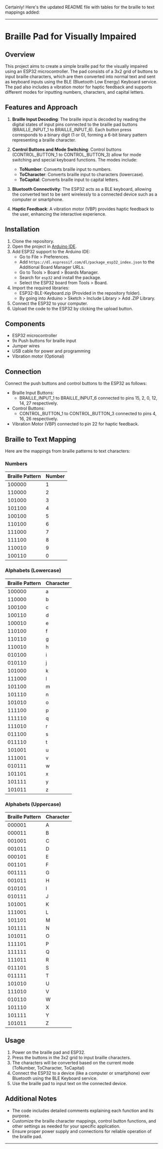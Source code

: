 Certainly! Here's the updated README file with tables for the braille to text mappings added:

---

# Braille Pad for Visually Impaired

## Overview

This project aims to create a simple braille pad for the visually impaired using an ESP32 microcontroller. The pad consists of a 3x2 grid of buttons to input braille characters, which are then converted into normal text and sent as keyboard inputs using the BLE (Bluetooth Low Energy) Keyboard service. The pad also includes a vibration motor for haptic feedback and supports different modes for inputting numbers, characters, and capital letters.

## Features and Approach

1. **Braille Input Decoding**: The braille input is decoded by reading the digital states of input pins connected to the braille pad buttons (BRAILLE_INPUT_1 to BRAILLE_INPUT_6). Each button press corresponds to a binary digit (1 or 0), forming a 6-bit binary pattern representing a braille character.

2. **Control Buttons and Mode Switching**: Control buttons (CONTROL_BUTTON_1 to CONTROL_BUTTON_3) allow for mode switching and special keyboard functions. The modes include:

   - **ToNumber**: Converts braille input to numbers.
   - **ToCharacter**: Converts braille input to characters (lowercase).
   - **ToCapital**: Converts braille input to capital letters.

3. **Bluetooth Connectivity**: The ESP32 acts as a BLE keyboard, allowing the converted text to be sent wirelessly to a connected device such as a computer or smartphone.

4. **Haptic Feedback**: A vibration motor (VBP) provides haptic feedback to the user, enhancing the interactive experience.

## Installation

1. Clone the repository.
2. Open the project in [Arduino IDE](https://www.arduino.cc/en/software).
3. Add ESP32 support to the Arduino IDE:
   - Go to File > Preferences.
   - Add `https://dl.espressif.com/dl/package_esp32_index.json` to the Additional Board Manager URLs.
   - Go to Tools > Board > Boards Manager.
   - Search for `esp32` and install the package.
   - Select the ESP32 board from Tools > Board.
4. Import the required libraries:
   - ESP32-BLE-Keyboard.zip (Provided in the repository folder).
   - By going into Arduino > Sketch > Include Library > Add .ZIP Library.
5. Connect the ESP32 to your computer.
6. Upload the code to the ESP32 by clicking the upload button.

## Components

- ESP32 microcontroller
- 9x Push buttons for braille input
- Jumper wires
- USB cable for power and programming
- Vibration motor (Optional)

## Connection

Connect the push buttons and control buttons to the ESP32 as follows:

- Braille Input Buttons:
  - BRAILLE_INPUT_1 to BRAILLE_INPUT_6 connected to pins 15, 2, 0, 12, 14, 27 respectively.
- Control Buttons:
  - CONTROL_BUTTON_1 to CONTROL_BUTTON_3 connected to pins 4, 16, 26 respectively.
- Vibration Motor (VBP) connected to pin 22 for haptic feedback.

## Braille to Text Mapping

Here are the mappings from braille patterns to text characters:

### Numbers

| Braille Pattern | Number |
| --------------- | ------ |
| 100000          | 1      |
| 110000          | 2      |
| 101000          | 3      |
| 101100          | 4      |
| 100100          | 5      |
| 110100          | 6      |
| 111000          | 7      |
| 111100          | 8      |
| 110010          | 9      |
| 100110          | 0      |

### Alphabets (Lowercase)

| Braille Pattern | Character |
| --------------- | --------- |
| 100000          | a         |
| 110000          | b         |
| 100100          | c         |
| 100110          | d         |
| 100010          | e         |
| 110100          | f         |
| 110110          | g         |
| 110010          | h         |
| 010100          | i         |
| 010110          | j         |
| 101000          | k         |
| 111000          | l         |
| 101100          | m         |
| 101110          | n         |
| 101010          | o         |
| 111100          | p         |
| 111110          | q         |
| 111010          | r         |
| 011100          | s         |
| 011110          | t         |
| 101001          | u         |
| 111001          | v         |
| 010111          | w         |
| 101101          | x         |
| 101111          | y         |
| 101011          | z         |

### Alphabets (Uppercase)

| Braille Pattern | Character |
| --------------- | --------- |
| 000001          | A         |
| 000011          | B         |
| 001001          | C         |
| 001011          | D         |
| 000101          | E         |
| 001101          | F         |
| 001111          | G         |
| 001011          | H         |
| 010101          | I         |
| 010111          | J         |
| 101001          | K         |
| 111001          | L         |
| 101101          | M         |
| 101111          | N         |
| 101011          | O         |
| 111101          | P         |
| 111111          | Q         |
| 111011          | R         |
| 011101          | S         |
| 011111          | T         |
| 101010          | U         |
| 111010          | V         |
| 010110          | W         |
| 101110          | X         |
| 101111          | Y         |
| 101011          | Z         |

## Usage

1. Power on the braille pad and ESP32.
2. Press the buttons in the 3x2 grid to input braille characters.
3. The characters will be converted based on the current mode (ToNumber, ToCharacter, ToCapital)
4. Connect the ESP32 to a device (like a computer or smartphone) over Bluetooth using the BLE Keyboard service.
5. Use the braille pad to input text on the connected device.

## Additional Notes

- The code includes detailed comments explaining each function and its purpose.
- Customize the braille character mappings, control button functions, and other settings as needed for your specific application.
- Ensure proper power supply and connections for reliable operation of the braille pad.

---
